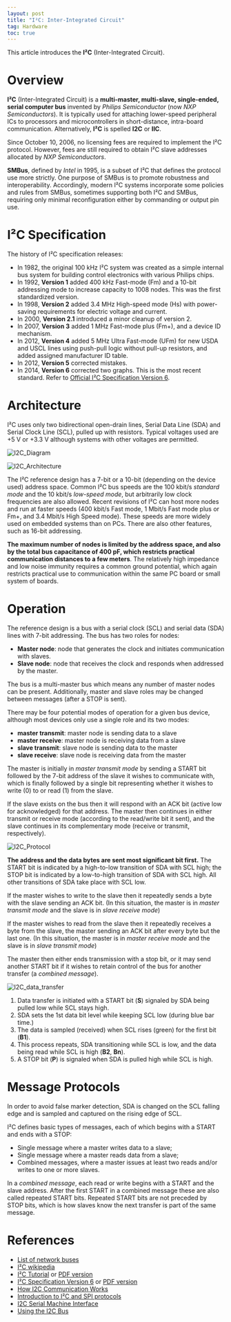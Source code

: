 ```yaml
---
layout: post
title: "I²C: Inter-Integrated Circuit"
tag: Hardware
toc: true
---
```


This article introduces the **I²C** (Inter-Integrated Circuit).

<!--more-->

# Overview

**I²C** (Inter-Integrated Circuit) is a **multi-master, multi-slave, single-ended, serial computer bus** invented by *Philips Semiconductor* (now *NXP Semiconductors*). It is typically used for attaching lower-speed peripheral ICs to processors and microcontrollers in short-distance, intra-board communication. Alternatively, **I²C** is spelled **I2C** or **IIC**.

Since October 10, 2006, no licensing fees are required to implement the I²C protocol. However, fees are still required to obtain I²C slave addresses allocated by *NXP Semiconductors*.

**SMBus**, defined by *Intel* in 1995, is a subset of I²C that defines the protocol use more strictly. One purpose of SMBus is to promote robustness and interoperability. Accordingly, modern I²C systems incorporate some policies and rules from SMBus, sometimes supporting both I²C and SMBus, requiring only minimal reconfiguration either by commanding or output pin use.

# I²C Specification

The history of I²C specification releases:

* In 1982, the original 100 kHz I²C system was created as a simple internal bus system for building control electronics with various Philips chips.
* In 1992, **Version 1** added 400 kHz Fast-mode (Fm) and a 10-bit addressing mode to increase capacity to 1008 nodes. This was the first standardized version.
* In 1998, **Version 2** added 3.4 MHz High-speed mode (Hs) with power-saving requirements for electric voltage and current.
* In 2000, **Version 2.1** introduced a minor cleanup of version 2.
* In 2007, **Version 3** added 1 MHz Fast-mode plus (Fm+), and a device ID mechanism.
* In 2012, **Version 4** added 5 MHz Ultra Fast-mode (UFm) for new USDA and USCL lines using push-pull logic without pull-up resistors, and added assigned manufacturer ID table.
* In 2012, **Version 5** corrected mistakes.
* In 2014, **Version 6** corrected two graphs. This is the most recent standard. Refer to [Official I²C Specification Version 6](http://www.nxp.com/documents/user_manual/UM10204.pdf).

# Architecture

I²C uses only two bidirectional open-drain lines, Serial Data Line (SDA) and Serial Clock Line (SCL), pulled up with resistors. Typical voltages used are +5 V or +3.3 V although systems with other voltages are permitted.

![I2C_Diagram](/assets/I2C_Diagram.png)

![I2C_Architecture](/assets/I2C_Architecture.png)

The I²C reference design has a 7-bit or a 10-bit (depending on the device used) address space. Common I²C bus speeds are the 100 kbit/s *standard mode* and the 10 kbit/s *low-speed mode*, but arbitrarily low clock frequencies are also allowed. Recent revisions of I²C can host more nodes and run at faster speeds (400 kbit/s Fast mode, 1 Mbit/s Fast mode plus or Fm+, and 3.4 Mbit/s High Speed mode). These speeds are more widely used on embedded systems than on PCs. There are also other features, such as 16-bit addressing.

**The maximum number of nodes is limited by the address space, and also by the total bus capacitance of 400 pF, which restricts practical communication distances to a few meters**. The relatively high impedance and low noise immunity requires a common ground potential, which again restricts practical use to communication within the same PC board or small system of boards.

# Operation

The reference design is a bus with a serial clock (SCL) and serial data (SDA) lines with 7-bit addressing. The bus has two roles for nodes:

* **Master node**: node that generates the clock and initiates communication with slaves.
* **Slave node**: node that receives the clock and responds when addressed by the master.

The bus is a multi-master bus which means any number of master nodes can be present. Additionally, master and slave roles may be changed between messages (after a STOP is sent).

There may be four potential modes of operation for a given bus device, although most devices only use a single role and its two modes:

* **master transmit**: master node is sending data to a slave
* **master receive**: master node is receiving data from a slave
* **slave transmit**: slave node is sending data to the master
* **slave receive**: slave node is receiving data from the master

The master is initially in *master transmit mode* by sending a START bit followed by the 7-bit address of the slave it wishes to communicate with, which is finally followed by a single bit representing whether it wishes to write (0) to or read (1) from the slave.

If the slave exists on the bus then it will respond with an ACK bit (active low for acknowledged) for that address. The master then continues in either transmit or receive mode (according to the read/write bit it sent), and the slave continues in its complementary mode (receive or transmit, respectively).

![I2C_Protocol](/assets/I2C_Protocol.png)

**The address and the data bytes are sent most significant bit first.** The START bit is indicated by a high-to-low transition of SDA with SCL high; the STOP bit is indicated by a low-to-high transition of SDA with SCL high. All other transitions of SDA take place with SCL low.

If the master wishes to write to the slave then it repeatedly sends a byte with the slave sending an ACK bit. (In this situation, the master is in *master transmit mode* and the slave is in *slave receive mode*)

If the master wishes to read from the slave then it repeatedly receives a byte from the slave, the master sending an ACK bit after every byte but the last one. (In this situation, the master is in *master receive mode* and the slave is in *slave transmit mode*)

The master then either ends transmission with a stop bit, or it may send another START bit if it wishes to retain control of the bus for another transfer (a *combined message*).

![I2C_data_transfer](/assets/I2C_data_transfer.png)

1. Data transfer is initiated with a START bit (**S**) signaled by SDA being pulled low while SCL stays high.
2. SDA sets the 1st data bit level while keeping SCL low (during blue bar time.)
3. The data is sampled (received) when SCL rises (green) for the first bit (**B1**).
4. This process repeats, SDA transitioning while SCL is low, and the data being read while SCL is high (**B2**, **Bn**).
5. A STOP bit (**P**) is signaled when SDA is pulled high while SCL is high.

# Message Protocols

In order to avoid false marker detection, SDA is changed on the SCL falling edge and is sampled and captured on the rising edge of SCL.

I²C defines basic types of messages, each of which begins with a START and ends with a STOP:

* Single message where a master writes data to a slave;
* Single message where a master reads data from a slave;
* Combined messages, where a master issues at least two reads and/or writes to one or more slaves.

In a *combined message*, each read or write begins with a START and the slave address. After the first START in a combined message these are also called repeated START bits. Repeated START bits are not preceded by STOP bits, which is how slaves know the next transfer is part of the same message.

# References

* [List of network buses](https://en.wikipedia.org/wiki/List_of_network_buses)
* [I²C wikipedia](https://en.wikipedia.org/wiki/I%C2%B2C)
* [I²C Tutorial](http://www.corelis.com/education/I2C_Exerciser_Advanced_Trigger_Tutorial.htm) or [PDF version](/docs/Using_the_I2C_Bus.pdf)
* [I²C Specification Version 6](http://www.nxp.com/documents/user_manual/UM10204.pdf) or [PDF version](/docs/I2C-bus_Specification_and_User_Manual_version_6.pdf)
* [How I2C Communication Works](http://howtomechatronics.com/tutorials/arduino/how-i2c-communication-works-and-how-to-use-it-with-arduino/)
* [Introduction to I²C and SPI protocols](http://www.byteparadigm.com/applications/introduction-to-i2c-and-spi-protocols/?/article/AA-00255/22/Introduction-to-SPI-and-IC-protocols.html)
* [I2C Serial Machine Interface](http://techref.massmind.org/techref/i2cs.htm)
* [Using the I2C Bus](http://www.robot-electronics.co.uk/i2c-tutorial)
